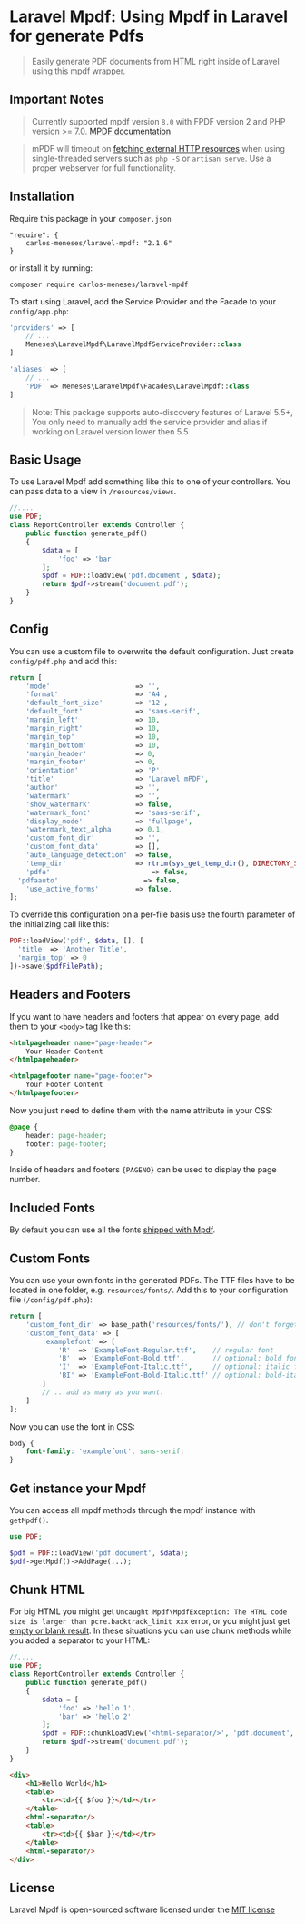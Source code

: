 
# Laravel Mpdf: Using Mpdf in Laravel for generate Pdfs

> Easily generate PDF documents from HTML right inside of Laravel using this mpdf wrapper.

## Important Notes

> Currently supported mpdf version `8.0` with FPDF version 2 and PHP version >= 7.0. [MPDF documentation](https://mpdf.github.io/)

> mPDF will timeout on [fetching external HTTP resources](https://github.com/mpdf/mpdf#known-server-caveats) when using single-threaded servers
> such as `php -S` or `artisan serve`. Use a proper webserver for full functionality.

## Installation

Require this package in your `composer.json`

```
"require": {
	carlos-meneses/laravel-mpdf: "2.1.6"
}
```

or install it by running:

```
composer require carlos-meneses/laravel-mpdf
```

To start using Laravel, add the Service Provider and the Facade to your `config/app.php`:

```php
'providers' => [
	// ...
	Meneses\LaravelMpdf\LaravelMpdfServiceProvider::class
]
```

```php
'aliases' => [
	// ...
	'PDF' => Meneses\LaravelMpdf\Facades\LaravelMpdf::class
]
```

> Note: This package supports auto-discovery features of Laravel 5.5+, You only need to manually add the service provider and alias if working on Laravel version lower then 5.5

## Basic Usage

To use Laravel Mpdf add something like this to one of your controllers. You can pass data to a view in `/resources/views`.

```php
//....
use PDF;
class ReportController extends Controller {
	public function generate_pdf()
	{
		$data = [
			'foo' => 'bar'
		];
		$pdf = PDF::loadView('pdf.document', $data);
		return $pdf->stream('document.pdf');
	}
}
```

## Config

You can use a custom file to overwrite the default configuration. Just create `config/pdf.php` and add this:

```php
return [
	'mode'                     => '',
	'format'                   => 'A4',
	'default_font_size'        => '12',
	'default_font'             => 'sans-serif',
	'margin_left'              => 10,
	'margin_right'             => 10,
	'margin_top'               => 10,
	'margin_bottom'            => 10,
	'margin_header'            => 0,
	'margin_footer'            => 0,
	'orientation'              => 'P',
	'title'                    => 'Laravel mPDF',
	'author'                   => '',
	'watermark'                => '',
	'show_watermark'           => false,
	'watermark_font'           => 'sans-serif',
	'display_mode'             => 'fullpage',
	'watermark_text_alpha'     => 0.1,
	'custom_font_dir'          => '',
	'custom_font_data' 	       => [],
	'auto_language_detection'  => false,
	'temp_dir'                 => rtrim(sys_get_temp_dir(), DIRECTORY_SEPARATOR),
	'pdfa' 			               => false,
  'pdfaauto' 		             => false,
	'use_active_forms'         => false,
];
```

To override this configuration on a per-file basis use the fourth parameter of the initializing call like this:

```php
PDF::loadView('pdf', $data, [], [
  'title' => 'Another Title',
  'margin_top' => 0
])->save($pdfFilePath);
```

## Headers and Footers

If you want to have headers and footers that appear on every page, add them to your `<body>` tag like this:

```html
<htmlpageheader name="page-header">
	Your Header Content
</htmlpageheader>

<htmlpagefooter name="page-footer">
	Your Footer Content
</htmlpagefooter>
```

Now you just need to define them with the name attribute in your CSS:

```css
@page {
	header: page-header;
	footer: page-footer;
}
```

Inside of headers and footers `{PAGENO}` can be used to display the page number.

## Included Fonts

By default you can use all the fonts [shipped with Mpdf](https://mpdf.github.io/fonts-languages/available-fonts-v6.html).

## Custom Fonts

You can use your own fonts in the generated PDFs. The TTF files have to be located in one folder, e.g. `resources/fonts/`. Add this to your configuration file (`/config/pdf.php`):

```php
return [
	'custom_font_dir' => base_path('resources/fonts/'), // don't forget the trailing slash!
	'custom_font_data' => [
		'examplefont' => [
			'R'  => 'ExampleFont-Regular.ttf',    // regular font
			'B'  => 'ExampleFont-Bold.ttf',       // optional: bold font
			'I'  => 'ExampleFont-Italic.ttf',     // optional: italic font
			'BI' => 'ExampleFont-Bold-Italic.ttf' // optional: bold-italic font
		]
		// ...add as many as you want.
	]
];
```

Now you can use the font in CSS:

```css
body {
	font-family: 'examplefont', sans-serif;
}
```

## Get instance your Mpdf

You can access all mpdf methods through the mpdf instance with `getMpdf()`.

```php
use PDF;

$pdf = PDF::loadView('pdf.document', $data);
$pdf->getMpdf()->AddPage(...);

```

## Chunk HTML

For big HTML you might get `Uncaught Mpdf\MpdfException: The HTML code size is larger than pcre.backtrack_limit xxx` error, or you might just get [empty or blank result](https://mpdf.github.io/troubleshooting/known-issues.html#blank-pages-or-some-sections-missing). In these situations you can use chunk methods while you added a separator to your HTML:

```php
//....
use PDF;
class ReportController extends Controller {
	public function generate_pdf()
	{
		$data = [
			'foo' => 'hello 1',
            'bar' => 'hello 2'
		];
		$pdf = PDF::chunkLoadView('<html-separator/>', 'pdf.document', $data);
		return $pdf->stream('document.pdf');
	}
}
```
```html
<div>
    <h1>Hello World</h1>
    <table>
        <tr><td>{{ $foo }}</td></tr>
    </table>
    <html-separator/>
    <table>
        <tr><td>{{ $bar }}</td></tr>
    </table>
    <html-separator/>
</div>
```


## License

Laravel Mpdf is open-sourced software licensed under the [MIT license](http://opensource.org/licenses/MIT)
